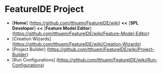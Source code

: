 # FeatureIDE Project

* [**Home**] (https://github.com/tthuem/FeatureIDE/wiki) **<<**  [**SPL Developer**]  **<<**  [**Feature Model Editor**] (https://github.com/tthuem/FeatureIDE/wiki/Feature-Model-Editor)
* [Creation Wizards] (https://github.com/tthuem/FeatureIDE/wiki/Creation-Wizards)
* [Project Builder] (https://github.com/tthuem/FeatureIDE/wiki/Project-Builder)
* [Run Configurations] (https://github.com/tthuem/FeatureIDE/wiki/Run-Configurations)
